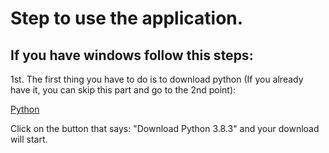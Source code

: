# Step to use the application.

## If you have windows follow this steps:

1st. The first thing you have to do is to download python (If you already have it, you can skip this part and go to the 2nd point):

[Python](https://www.python.org/downloads/)

Click on the button that says: "Download Python 3.8.3" and your download will start.
